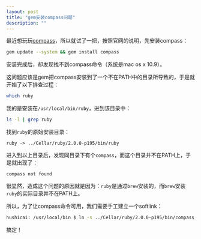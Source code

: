```yaml
---
layout: post
title: "gem安装compass问题"
description: ""
---
```


最近想玩玩[compass](http://compass-style.org/install/)，所以就试了一把，按照官网的说明，先安装compass：

```bash
gem update --system && gem install compass
```

安装完成后，却发现找不到compass命令（系统是mac os x 10.9）。

这问题应该是gem把compass安装到了一个不在PATH中的目录所导致的，于是就开始了以下排查过程：

```bash
which ruby
```

我的是安装在`/usr/local/bin/ruby`，进到该目录中：

```bash
ls -l | grep ruby
```

找到`ruby`的原始安装目录：

    ruby -> ../Cellar/ruby/2.0.0-p195/bin/ruby

进入到以上目录后，发现同目录下有个`compass`，而这个目录并不在PATH上，于是就出现了：

    compass not found

很显然，造成这个问题的原因就是因为：`ruby`是通过`brew`安装的，而`brew`安装`ruby`的实际目录并不在PATH上。

所以，为了让compass命令可用，我们需要手工建立一个softlink：

```bash
hushicai: /usr/local/bin $ ln -s ../Cellar/ruby/2.0.0-p195/bin/compass compass
```

搞定！
